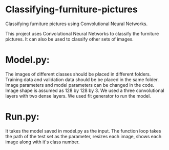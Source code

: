 # Classifying-furniture-pictures
Classifying furniture pictures using Convolutional Neural Networks.

This project uses Convolutional Neural Networks to classify the furniture pictures. It can also be used to classify other sets of images.

# Model.py:

The images of different classes should be placed in different folders. Training data and validation data should be be placed in the same folder. Image parameters and model parameters can be changed in the code. Image shape is assumed as 128 by 128 by 3. We used a three convolutional layers with two dense layers. We used fit generator to run the model.

# Run.py:

It takes the model saved in model.py as the input. The function loop takes the path of the test set as the parameter, resizes each image, shows each image along with it's class number.
